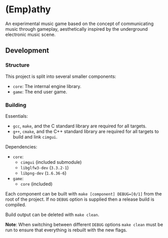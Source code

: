 # (Emp)athy

An experimental music game based on the concept of communicating music through gameplay, aesthetically inspired by the underground electronic music scene.

## Development

### Structure

This project is split into several smaller components:

 - `core`: The internal engine library.
 - `game`: The end user game.

### Building

Essentials:
 - `gcc`, `make`, and the C standard library are required for all targets.
 - `g++`, `cmake`, and the C++ standard library are required for all targets to build and link `cimgui`.

Dependencies:
 - `core`:
    - `cimgui` (included submodule)
    - `libglfw3-dev` (`3.3.2-1`)
    - `libpng-dev` (`1.6.36-6`)
 - `game`:
    - `core` (included)

Each component can be built with `make [component] DEBUG=[0/1]` from the root of the project.
If no `DEBUG` option is supplied then a release build is compiled.

Build output can be deleted with `make clean`.

**Note**: When switching between different `DEBUG` options `make clean` must be run to ensure that everything is rebuilt with the new flags.
